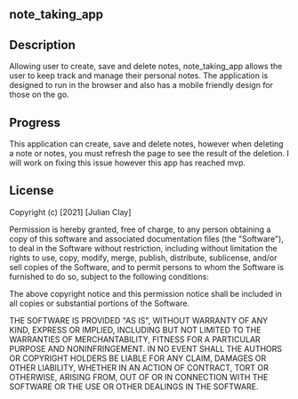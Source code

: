 ## note_taking_app

## Description

Allowing user to create, save and delete notes, note_taking_app allows the user to keep track and manage their personal notes. The application is designed to run in the browser and also has a mobile friendly design for those on the go.

## Progress

This application can create, save and delete notes, however when deleting a note or notes, you must refresh the page to see the result of the deletion. I will work on fixing this issue however this app has reached mvp.

## License

Copyright (c) [2021] [Julian Clay]

Permission is hereby granted, free of charge, to any person obtaining a copy
of this software and associated documentation files (the "Software"), to deal
in the Software without restriction, including without limitation the rights
to use, copy, modify, merge, publish, distribute, sublicense, and/or sell
copies of the Software, and to permit persons to whom the Software is
furnished to do so, subject to the following conditions:

The above copyright notice and this permission notice shall be included in all
copies or substantial portions of the Software.

THE SOFTWARE IS PROVIDED "AS IS", WITHOUT WARRANTY OF ANY KIND, EXPRESS OR
IMPLIED, INCLUDING BUT NOT LIMITED TO THE WARRANTIES OF MERCHANTABILITY,
FITNESS FOR A PARTICULAR PURPOSE AND NONINFRINGEMENT. IN NO EVENT SHALL THE
AUTHORS OR COPYRIGHT HOLDERS BE LIABLE FOR ANY CLAIM, DAMAGES OR OTHER
LIABILITY, WHETHER IN AN ACTION OF CONTRACT, TORT OR OTHERWISE, ARISING FROM,
OUT OF OR IN CONNECTION WITH THE SOFTWARE OR THE USE OR OTHER DEALINGS IN THE
SOFTWARE.
 